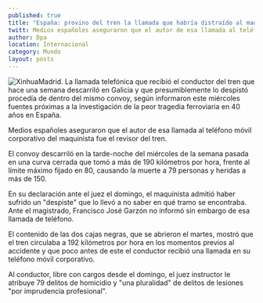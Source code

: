 ```yaml
---
published: true
title: "España: provino del tren la llamada que habría distraído al maquinista"
twitt: Medios españoles aseguraron que el autor de esa llamada al teléfono móvil corporativo del maquinista fue el revisor del transporte
author: Dpa
location: Internacional
category: Mundo
layout: posts
---
```


![Xinhua](http://i.imgur.com/PYP1Zufm.jpg)Madrid. La llamada telefónica que recibió el conductor del tren que hace una semana descarriló en Galicia y que presumiblemente lo despistó procedía de dentro del mismo convoy, según informaron este miércoles fuentes próximas a la investigación de la peor tragedia ferroviaria en 40 años en España.

Medios españoles aseguraron que el autor de esa llamada al teléfono móvil corporativo del maquinista fue el revisor del tren.

El convoy descarriló en la tarde-noche del miércoles de la semana pasada en una curva cerrada que tomó a más de 190 kilómetros por hora, frente al límite máximo fijado en 80, causando la muerte a 79 personas y heridas a más de 150.

En su declaración ante el juez el domingo, el maquinista admitió haber sufrido un "despiste" que lo llevó a no saber en qué tramo se encontraba. Ante el magistrado, Francisco José Garzón no informó sin embargo de esa llamada de teléfono.

El contenido de las dos cajas negras, que se abrieron el martes, mostró que el tren circulaba a 192 kilómetros por hora en los momentos previos al accidente y que poco antes de este el conductor recibió una llamada en su teléfono móvil corporativo.

Al conductor, libre con cargos desde el domingo, el juez instructor le atribuye 79 delitos de homicidio y "una pluralidad" de delitos de lesiones "por imprudencia profesional".
